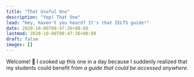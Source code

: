 ```yaml
---
title: "That Useful One"
description: "Yep! That One"
lead: "Hey, haven't you heard? It's that IELTS guide!"
date: 2020-10-06T08:47:36+00:00
lastmod: 2020-10-06T08:47:36+00:00
draft: false
images: []
---
```


Welcome! 👋 I cooked up this one in a day because I suddenly realized that my students could benefit from _a guide that could be accessed anywhere_.
